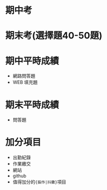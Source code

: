 # 期中考
# 期末考(選擇題40-50題)
# 期中平時成績
  - 網路問答題
  - WEB 填充題
# 期末平時成績
  - 問答題
# 加分項目
  - 出勤紀錄
  - 作業繳交
  - 網站
  - github
  - 值得加分的`{振作|抖擻}`項目
